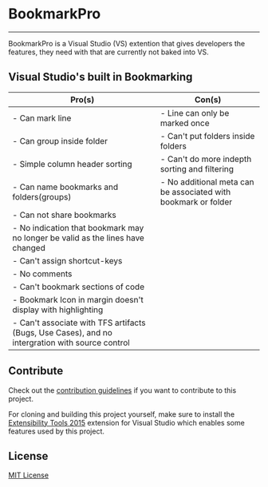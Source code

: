 # BookmarkPro

<!-- Replace this badge with your own-->
<!--TODO:
        [![Build status](https://ci.appveyor.com/api/projects/status/hv6uyc059rqbc6fj?svg=true)](https://ci.appveyor.com/project/madskristensen/extensibilitytools)
-->
<!-- Update the VS Gallery link after you upload the VSIX-->

<!--TODO:
        Download this extension from the [VS Gallery](https://visualstudiogallery.msdn.microsoft.com/[GuidFromGallery])
          or get the [CI build](http://vsixgallery.com/extension/BookmarkPro.chris p.002744f6-45b7-4cab-b6ea-28e2940c7d36/).
-->
---------------------------------------

BookmarkPro is a Visual Studio (VS) extention that gives developers the features, they need with that are currently not baked into VS. 

## Visual Studio's built in Bookmarking
Pro(s) | Con(s)
------------ | -------------
- Can mark line | - Line can only be marked once 
- Can group inside folder | - Can't put folders inside folders
- Simple column header sorting | - Can't do more indepth sorting and filtering 
- Can name bookmarks and folders(groups)  | - No additional meta can be associated with bookmark or folder
 | - Can not share bookmarks
 | - No indication that bookmark may no longer be valid as the lines have changed
 | - Can't assign shortcut-keys
 | - No comments
 | - Can't bookmark sections of code 
 | - Bookmark Icon in margin doesn't display with highlighting
 | - Can't associate with TFS artifacts (Bugs, Use Cases), and no intergration with source control


<!--TODO:
        See the [change log](CHANGELOG.md) for changes and road map.-->
<!--TODO:
        Document features as they are avialable in project in this section.
## Features
- Feature 1
- Feature 2
  - Sub feature
-->

<!--TODO:
        Identify any UserVoice items that are assocated with features-->

<!--TODO:
        Document features as they are avialable in project in this section.
### Feature 1
Describe feature 1. Add screenshots/code samples etc.

### Feature 2
Describe feature 2. Add screenshots/code samples etc.

#### Sub feature
Describe sub feature. Add screenshots/code samples etc.
-->
## Contribute
Check out the [contribution guidelines](CONTRIBUTING.md)
if you want to contribute to this project.

For cloning and building this project yourself, make sure
to install the
[Extensibility Tools 2015](https://visualstudiogallery.msdn.microsoft.com/ab39a092-1343-46e2-b0f1-6a3f91155aa6)
extension for Visual Studio which enables some features
used by this project.

## License
[MIT License](LICENSE)